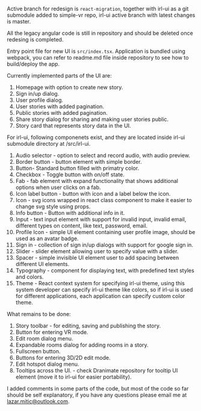 Active branch for redesign is `react-migration`, together with irl-ui as a git submodule added to simple-vr repo, irl-ui active branch with latest changes is master.

All the legacy angular code is still in repository and should be deleted once redesing is completed.

Entry point file for new UI is `src/index.tsx`. Application is bundled using webpack, you can refer to readme.md file inside repository to see how to build/deploy the app.

Currently implemented parts of the UI are:
1. Homepage with option to create new story.
2. Sign in/up dialog.
3. User profile dialog.
4. User stories with added pagination.
5. Public stories with added pagination.
6. Share story dialog for sharing and making user stories public.
7. Story card that represents story data in the UI.

For irl-ui, following componenets exist, and they are located inside irl-ui submodule directory at /src/irl-ui.
1. Audio selector - option to select and record audio, with audio preview.
2. Border button - button element with simple border.
3. Button- Standard button filled with primatry color.
4. Checkbox - Toggle button with on/off state.
5. Fab - fab element with expand functionality that shows additional options when user clicks on a fab.
6. Icon label button - button with icon and a label below the icon.
7. Icon - svg icons wrapped in react class component to make it easier to change svg style using props.
8. Info button - Button with additional info in it.
9. Input - text input element with support for invalid input, invalid email, different types on content, like text, password, email.
10. Profile Icon - simple UI element containing user profile image, should be used as an avatar badge.
11. Sign in - collection of sign in/up dialogs with support for google sign in.
12. Slider - slider element allowing user to specify value with a slider.
13. Spacer - simple invisible UI element user to add spacing between different UI elements.
14. Typography - component for displaying text, with predefined text styles and colors.
15. Theme - React context system for specifying irl-ui theme, using this system developer can specify irl-ui theme like colors, so if irl-ui is used for different applications, each application can specify custom color theme.

What remains to be done:
1. Story toolbar - for editing, saving and publishing the story.
2. Button for entering VR mode.
3. Edit room dialog menu.
4. Expandable rooms dialog for adding rooms in a story.
5. Fullscreen button.
6. Buttons for entering 3D/2D edit mode.
7. Edit hotspot dialog menu.
8. Tooltips across the UI. - check Dranimate repository for tooltip UI element (move it to irl-ui for easier portability).

I added comments in some parts of the code, but most of the code so far should be self explanatory, if you have any questions please email me at lazar.mitic@outlook.com.

